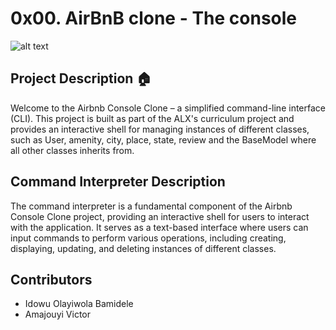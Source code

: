 # 0x00. AirBnB clone - The console
![alt text](https://s3.amazonaws.com/alx-intranet.hbtn.io/uploads/medias/2018/6/65f4a1dd9c51265f49d0.png?X-Amz-Algorithm=AWS4-HMAC-SHA256&X-Amz-Credential=AKIARDDGGGOUSBVO6H7D%2F20240207%2Fus-east-1%2Fs3%2Faws4_request&X-Amz-Date=20240207T225607Z&X-Amz-Expires=86400&X-Amz-SignedHeaders=host&X-Amz-Signature=563fd665ed327a3ad57754d5db2e4ac73b8257e94e111fad7a4d7108b064107b)
## Project Description :house:

Welcome to the Airbnb Console Clone – a simplified command-line interface (CLI). This project is built as part of the ALX's curriculum project and provides an interactive shell for managing instances of different classes, such as User, amenity, city, place, state, review and the BaseModel where all other classes inherits from.

## Command Interpreter Description
The command interpreter is a fundamental component of the Airbnb Console Clone project, providing an interactive shell for users to interact with the application. It serves as a text-based interface where users can input commands to perform various operations, including creating, displaying, updating, and deleting instances of different classes.







## Contributors
- Idowu Olayiwola Bamidele
- Amajouyi Victor